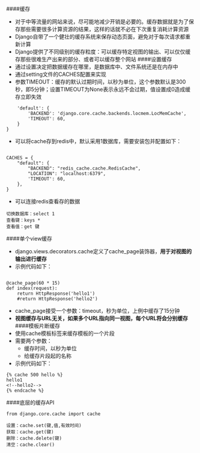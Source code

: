 ####缓存
* 对于中等流量的网站来说，尽可能地减少开销是必要的。缓存数据就是为了保存那些需要很多计算资源的结果，这样的话就不必在下次重复消耗计算资源
* Django自带了一个健壮的缓存系统来保存动态页面，避免对于每次请求都重新计算
* Django提供了不同级别的缓存粒度：可以缓存特定视图的输出、可以仅仅缓存那些很难生产出来的部分、或者可以缓存整个网站
####设置缓存
* 通过设置决定把数据缓存在哪里，是数据库中、文件系统还是在内存中
* 通过setting文件的CACHES配置来实现
* 参数TIMEOUT：缓存的默认过期时间，以秒为单位，这个参数默认是300秒，即5分钟；设置TIMEOUT为None表示永远不会过期，值设置成0造成缓存立即失效
```CACHES={
    'default': {
        'BACKEND': 'django.core.cache.backends.locmem.LocMemCache',
        'TIMEOUT': 60,
    }
}
```
* 可以将cache存到redis中，默认采用1数据库，需要安装包并配置如下：
```安装包：pip install django-redis-cache

CACHES = {
    "default": {
        "BACKEND": "redis_cache.cache.RedisCache",
        "LOCATION": "localhost:6379",
        'TIMEOUT': 60,
    },
}
```
* 可以连接redis查看存的数据
```连接：redis-cli
切换数据库：select 1
查看键：keys *
查看值：get 键
```
####单个view缓存
* django.views.decorators.cache定义了cache_page装饰器，**用于对视图的输出进行缓存**
* 示例代码如下：
```from django.views.decorators.cache import cache_page

@cache_page(60 * 15)
def index(request):
    return HttpResponse('hello1')
    #return HttpResponse('hello2')
```
* cache_page接受一个参数：timeout，秒为单位，上例中缓存了15分钟
* **视图缓存与URL无关，如果多个URL指向同一视图，每个URL将会分别缓存**
####模板片断缓存
* 使用cache模板标签来缓存模板的一个片段
* 需要两个参数：
    * 缓存时间，以秒为单位
    * 给缓存片段起的名称
* 示例代码如下：
```{% load cache %}
{% cache 500 hello %}
hello1
<!--hello2-->
{% endcache %}
```
####底层的缓存API
```
from django.core.cache import cache

设置：cache.set(键,值,有效时间)
获取：cache.get(键)
删除：cache.delete(键)
清空：cache.clear()
```